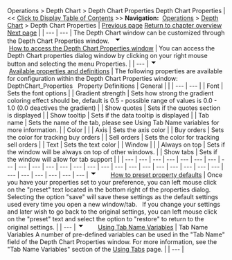 ﻿
Operations \> Depth Chart \> Depth Chart Properties
Depth Chart Properties
| \<\< [Click to Display Table of Contents](depth_chart_properties.md) \>\> **Navigation:**     [Operations](operations-1.md) \> [Depth Chart](depth_chart-1.md) \> Depth Chart Properties | [Previous page](using_the_depth_chart_window-1.md) [Return to chapter overview](depth_chart-1.md) [Next page](window_linking-1.md) |
| --- | --- |
The Depth Chart window can be customized through the Depth Chart Properties window.
 
![tog_minus](tog_minus-1.gif)        [How to access the Depth Chart Properties window](javascript:HMToggle('toggle','HowToAccessTheLevelIiPropertiesWindow','HowToAccessTheLevelIiPropertiesWindow_ICON'))
| You can access the Depth Chart properties dialog window by clicking on your right mouse button and selecting the menu Properties. |
| --- |
![tog_minus](tog_minus-1.gif)        [Available properties and definitions](javascript:HMToggle('toggle','AvailablePropertiesAndDefinitions','AvailablePropertiesAndDefinitions_ICON'))
| The following properties are available for configuration within the Depth Chart Properties window:   DepthChart_Properties   Property Definitions   | General |  | | --- | --- | | Font | Sets the font options | | Gradient strength | Sets how strong the gradient coloring effect should be, default is 0\.5 \- possible range of values is 0\.0 \- 1\.0 (0\.0 deactives the gradient) | | Show quotes | Sets if the quotes section is displayed | | Show tooltip | Sets if the data tooltip is displayed | | Tab name | Sets the name of the tab, please see Using Tab Name variables for more information. | | Color |  | | Axis | Sets the axis color | | Buy orders | Sets the color for tracking buy orders | | Sell orders | Sets the color for tracking sell orders | | Text | Sets the text color | | Window |  | | Always on top | Sets if the window will be always on top of other windows. | | Show tabs | Sets if the window will allow for tab support | |
| --- | --- | --- | --- | --- | --- | --- | --- | --- | --- | --- | --- | --- | --- | --- | --- | --- | --- | --- | --- | --- | --- | --- | --- | --- | --- | --- | --- | --- |
![tog_minus](tog_minus-1.gif)        [How to preset property defaults](javascript:HMToggle('toggle','HowToPresetPropertyDefaults','HowToPresetPropertyDefaults_ICON'))
| Once you have your properties set to your preference, you can left mouse click on the "preset" text located in the bottom right of the properties dialog. Selecting the option "save" will save these settings as the default settings used every time you open a new window/tab.   If you change your settings and later wish to go back to the original settings, you can left mouse click on the "preset" text and select the option to "restore" to return to the original settings. |
| --- |
![tog_minus](tog_minus-1.gif)        [Using Tab Name Variables](javascript:HMToggle('toggle','UsingTabNameVariables','UsingTabNameVariables_ICON'))
| Tab Name Variables A number of pre\-defined variables can be used in the "Tab Name" field of the Depth Chart Properties window. For more information, see the "Tab Name Variables" section of the [Using Tabs](using_tabs-1.md) page. |
| --- |

